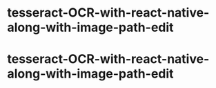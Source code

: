 # tesseract-OCR-with-react-native-along-with-image-path-edit
# tesseract-OCR-with-react-native-along-with-image-path-edit
